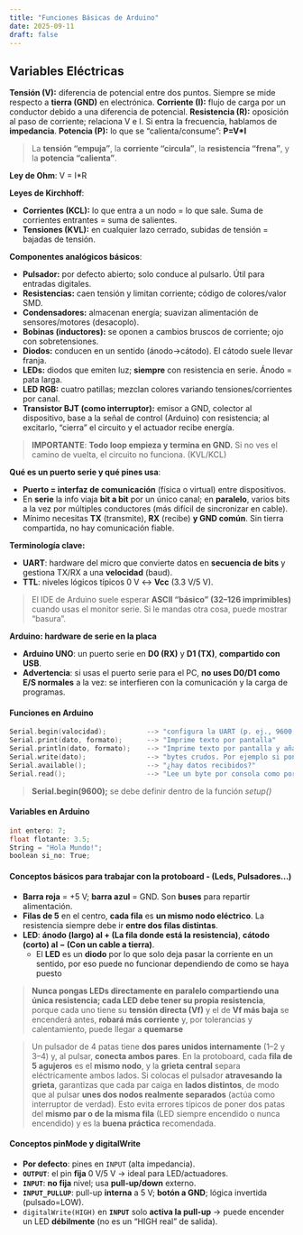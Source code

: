 ```yaml
---
title: "Funciones Básicas de Arduino"
date: 2025-09-11
draft: false
---
```

## Variables Eléctricas

**Tensión (V):** diferencia de potencial entre dos puntos. Siempre se mide respecto a **tierra (GND)** en electrónica.
**Corriente (I):** flujo de carga por un conductor debido a una diferencia de potencial.
**Resistencia (R):** oposición al paso de corriente; relaciona V e I. Si entra la frecuencia, hablamos de **impedancia**.
**Potencia (P):** lo que se “calienta/consume”: **P=V\*I**

> La **tensión “empuja”**, la **corriente “circula”**, la **resistencia “frena”**, y la **potencia “calienta”**.

**Ley de Ohm**: V = I\*R

**Leyes de Kirchhoff**:
- **Corrientes (KCL):** lo que entra a un nodo = lo que sale. Suma de corrientes entrantes = suma de salientes.
- **Tensiones (KVL):** en cualquier lazo cerrado, subidas de tensión = bajadas de tensión.

**Componentes analógicos básicos**:
- **Pulsador:** por defecto abierto; solo conduce al pulsarlo. Útil para entradas digitales.
- **Resistencias:** caen tensión y limitan corriente; código de colores/valor SMD.
- **Condensadores:** almacenan energía; suavizan alimentación de sensores/motores (desacoplo).
- **Bobinas (inductores):** se oponen a cambios bruscos de corriente; ojo con sobretensiones.
- **Diodos:** conducen en un sentido (ánodo→cátodo). El cátodo suele llevar franja.
- **LEDs:** diodos que emiten luz; **siempre** con resistencia en serie. Ánodo = pata larga.
- **LED RGB:** cuatro patillas; mezclan colores variando tensiones/corrientes por canal.
- **Transistor BJT (como interruptor):** emisor a GND, colector al dispositivo, base a la señal de control (Arduino) con resistencia; al excitarlo, “cierra” el circuito y el actuador recibe energía.

> **IMPORTANTE**: **Todo loop empieza y termina en GND.** Si no ves el camino de vuelta, el circuito no funciona. (KVL/KCL)

**Qué es un puerto serie y qué pines usa**:
- **Puerto = interfaz de comunicación** (física o virtual) entre dispositivos.
- En **serie** la info viaja **bit a bit** por un único canal; en **paralelo**, varios bits a la vez por múltiples conductores (más difícil de sincronizar en cable).
- Mínimo necesitas **TX** (transmite), **RX** (recibe) **y GND común**. Sin tierra compartida, no hay comunicación fiable.

**Terminología clave:**
- **UART**: hardware del micro que convierte datos en **secuencia de bits** y gestiona TX/RX a una **velocidad** (baud).
- **TTL**: niveles lógicos típicos 0 V ↔ **Vcc** (3.3 V/5 V).

> El IDE de Arduino suele esperar **ASCII “básico” (32–126 imprimibles)** cuando usas el monitor serie. Si le mandas otra cosa, puede mostrar “basura”.

**Arduino: hardware de serie en la placa**
- **Arduino UNO**: un puerto serie en **D0 (RX)** y **D1 (TX)**, **compartido con USB**.
- **Advertencia**: si usas el puerto serie para el PC, **no uses D0/D1 como E/S normales** a la vez: se interfieren con la comunicación y la carga de programas.

#### Funciones en Arduino

```c
Serial.begin(valocidad);          --> "configura la UART (p. ej., 9600, 115200)."
Serial.print(dato, formato);      --> "Imprime texto por pantalla"
Serial.println(dato, formato);    --> "Imprime texto por pantalla y añade un salto de línea"
Serial.write(dato);               --> "bytes crudos. Por ejemplo si pones un números te imprime su valor en ASCII"
Serial.available();               --> "¿hay datos recibidos?"
Serial.read();                    --> "Lee un byte por consola como por ejemplo un char"
```

> **Serial.begin(9600);** se debe definir dentro de la función *setup()* 

#### Variables en Arduino

```c
int entero: 7;
float flotante: 3.5;
String = "Hola Mundo!";
boolean si_no: True;
```

#### Conceptos básicos para trabajar con la protoboard - (Leds, Pulsadores...)
- **Barra roja** = +5 V; **barra azul** = GND. Son **buses** para repartir alimentación.
- **Filas de 5** en el centro, **cada fila** es **un mismo nodo eléctrico**. La resistencia siempre debe ir **entre dos filas distintas**.
- **LED**: **ánodo (largo) al + (La fila donde está la resistencia)**, **cátodo (corto) al − (Con un cable a tierra)**.
	- El **LED** es un **diodo** por lo que solo deja pasar la corriente en un sentido, por eso puede no funcionar dependiendo de como se haya puesto

> **Nunca pongas LEDs directamente en paralelo compartiendo una única resistencia; cada LED debe tener su propia resistencia**, porque cada uno tiene su **tensión directa (Vf)** y el de **Vf más baja** se encenderá antes, **robará más corriente** y, por tolerancias y calentamiento, puede llegar a **quemarse**

> Un pulsador de 4 patas tiene **dos pares unidos internamente** (1–2 y 3–4) y, al pulsar, **conecta ambos pares**. En la protoboard, cada **fila de 5 agujeros** es el **mismo nodo**, y la **grieta central** separa eléctricamente ambos lados. Si colocas el pulsador **atravesando la grieta**, garantizas que cada par caiga en **lados distintos**, de modo que al pulsar **unes dos nodos realmente separados** (actúa como interruptor de verdad). Esto evita errores típicos de poner dos patas del **mismo par o de la misma fila** (LED siempre encendido o nunca encendido) y es la **buena práctica** recomendada.

#### Conceptos pinMode y digitalWrite
- **Por defecto**: pines en `INPUT` (alta impedancia).
- **`OUTPUT`**: el pin **fija** 0 V/5 V → ideal para LED/actuadores.
- **`INPUT`**: **no fija** nivel; usa **pull-up/down** externo.
- **`INPUT_PULLUP`**: pull-up **interna** a 5 V; **botón a GND**; lógica invertida (pulsado=LOW).
- `digitalWrite(HIGH)` en **`INPUT`** solo **activa la pull-up** → puede encender un LED **débilmente** (no es un “HIGH real” de salida).